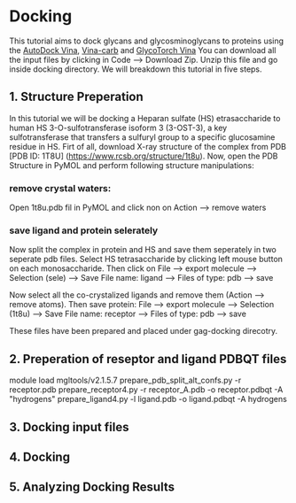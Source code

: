 # Docking
This tutorial aims to dock glycans and glycosminoglycans to proteins using the [AutoDock Vina](https://vina.scripps.edu), [Vina-carb](https://pubs.acs.org/doi/10.1021/acs.jctc.5b00834) and [GlycoTorch Vina](https://pubs.acs.org/doi/10.1021/acs.jcim.0c00373)
You can download all the input files by clicking in Code --> Download Zip. Unzip this file and go inside docking directory. 
We will breakdown this tutorial in five steps.

## 1. Structure Preperation
In this tutorial we will be docking a Heparan sulfate (HS) etrasaccharide to human HS 3-O-sulfotransferase isoform 3 (3-OST-3), a key sulfotransferase that transfers a sulfuryl group to a specific glucosamine residue in HS. Firt of all, download X-ray structure of the complex from PDB [PDB ID: 1T8U] (https://www.rcsb.org/structure/1t8u). Now, open the PDB Structure in PyMOL and perform following structure manipulations:
### remove crystal waters: 
Open 1t8u.pdb fil in PyMOL and click non on Action --> remove waters
### save ligand and protein selerately
Now split the complex in protein and HS and save them seperately in two seperate pdb files. 
Select HS tetrasaccharide by clicking left mouse button on each monosaccharide. Then click on File --> export molecule --> Selection (sele) --> Save File name: ligand --> Files of type: pdb --> save

Now select all the co-crystalized ligands and remove them (Action --> remove atoms). Then save protein: File --> export molecule --> Selection (1t8u) --> Save File name: receptor --> Files of type: pdb --> save

These files have been prepared and placed under gag-docking direcotry. 

## 2. Preperation of reseptor and ligand PDBQT files
module load mgltools/v2.1.5.7
prepare_pdb_split_alt_confs.py -r receptor.pdb
prepare_receptor4.py -r receptor_A.pdb -o receptor.pdbqt -A "hydrogens"
prepare_ligand4.py -l ligand.pdb -o ligand.pdbqt -A hydrogens

## 3. Docking input files
## 4. Docking
## 5. Analyzing Docking Results
